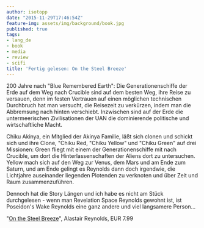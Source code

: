 ```yaml
---
author: isotopp
date: "2015-11-29T17:46:54Z"
feature-img: assets/img/background/book.jpg
published: true
tags:
- lang_de
- book
- media
- review
- scifi
title: 'Fertig gelesen: On the Steel Breeze'
---
```

200 Jahre nach "Blue Remembered Earth": Die Generationenschiffe der Erde auf dem Weg nach Crucible sind auf dem besten Weg, ihre Reise zu versauen, denn im festen Vertrauen auf einen möglichen technischen Durchbruch hat man versucht, die Reisezeit zu verkürzen, indem man die Abbremsung nach hinten verschiebt. Inzwischen sind auf der Erde die untermeerischen Zivilisationen der UAN die dominierende politische und wirtschaftliche Macht.

Chiku Akinya, ein Mitglied der Akinya Familie, läßt sich clonen und schickt sich und ihre Clone, "Chiku Red, "Chiku Yellow" und "Chiku Green" auf drei Missionen: Green fliegt mit einem der Generationenschiffe mit nach Crucible, um dort die Hinterlassenschaften der Aliens dort zu untersuchen. Yellow mach sich auf den Weg zur Venus, dem Mars und am Ende zum Saturn, und am Ende gelingt es Reynolds dann doch irgendwie, die Lichtjahre auseinander liegenden Plotenden zu verknoten und über Zeit und Raum zusammenzuführen.

Dennoch hat die Story Längen und ich habe es nicht am Stück durchgelesen - wenn man Revelation Space Reynolds gewohnt ist, ist Poseidon's Wake Reynolds eine ganz andere und viel langsamere Person…

"[On the Steel Breeze](https://www.amazon.de/Steel-Breeze-Poseidons-Children-ebook/dp/B00C74SHMU)", Alastair Reynolds, EUR 7.99

